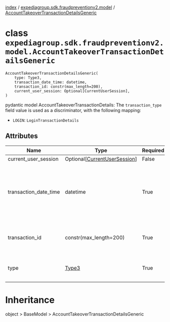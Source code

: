 [index](index.md) / [expediagroup.sdk.fraudpreventionv2.model](expediagroup.sdk.fraudpreventionv2.model.md) / [AccountTakeoverTransactionDetailsGeneric](AccountTakeoverTransactionDetailsGeneric.md)
# class `expediagroup.sdk.fraudpreventionv2.model.AccountTakeoverTransactionDetailsGeneric`
```
AccountTakeoverTransactionDetailsGeneric(
    type: Type3,
    transaction_date_time: datetime,
    transaction_id: constr(max_length=200),
    current_user_session: Optional[CurrentUserSession],
)
```

pydantic model AccountTakeoverTransactionDetails: The `transaction_type` field value is used as a discriminator, with the following mapping:
* `LOGIN`: `LoginTransactionDetails`



## Attributes
    
    
        
    
        
    
        
    
        
    

|          Name         |                          Type                         | Required |                                                              Description                                                              |
|-----------------------|-------------------------------------------------------|----------|---------------------------------------------------------------------------------------------------------------------------------------|
|  current_user_session | Optional[[CurrentUserSession](CurrentUserSession.md)] |  False   |                                                                  ...                                                                  |
| transaction_date_time |                        datetime                       |   True   | The local date and time the transaction occured in the Partner's system, in ISO-8601 date and time format `yyyy-MM-ddTHH:mm:ss.SSSZ`. |
|     transaction_id    |                 constr(max_length=200)                |   True   |                              Unique identifier to identify a transaction attempt in the Partner's system.                             |
|          type         |                   [Type3](Type3.md)                   |   True   |                                   The categorized type of account event related to a user's action.                                   |










# Inheritance
object > BaseModel > AccountTakeoverTransactionDetailsGeneric